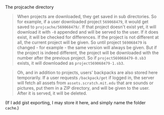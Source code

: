 The projcache directory

> When projects are downloaded, they get saved in sub directories. So for example, if a user downloaded project `569068479`, it would get saved to `projcache/569068479/`. If that project doesn't exist yet, it will download it with `-0` appended and will be served to the user. If it does exist, it will be checked for differences. If the project is not different at all, the current project will be given. So until project `569068479` is changed - for example - the same version will always be given. But if the project is indeed different, the project will be downloaded with the number after the previous project. So if `project569068479-0.sb3` exists, it will downloaded as `project569068479-1.sb3`.

> Oh, and in addition to projects, users' backpacks are also stored here temporarily. If a user requests `/backpack/get` if logged in, the server will fetch all assets from `assets.scratch.mit.edu` that are sounds or pictures, put them in a ZIP directory, and will be given to the user. After it is served, it will be deleted.

(If I add gist exporting, I may store it here, and simply name the folder `cache`.)
